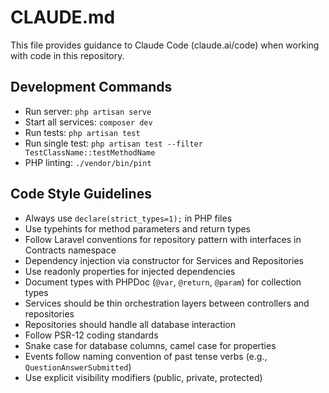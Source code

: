 # CLAUDE.md

This file provides guidance to Claude Code (claude.ai/code) when working with code in this repository.

## Development Commands
- Run server: `php artisan serve`
- Start all services: `composer dev`
- Run tests: `php artisan test`
- Run single test: `php artisan test --filter TestClassName::testMethodName`
- PHP linting: `./vendor/bin/pint`

## Code Style Guidelines
- Always use `declare(strict_types=1);` in PHP files
- Use typehints for method parameters and return types
- Follow Laravel conventions for repository pattern with interfaces in Contracts namespace
- Dependency injection via constructor for Services and Repositories
- Use readonly properties for injected dependencies
- Document types with PHPDoc (`@var`, `@return`, `@param`) for collection types
- Services should be thin orchestration layers between controllers and repositories
- Repositories should handle all database interaction
- Follow PSR-12 coding standards
- Snake case for database columns, camel case for properties
- Events follow naming convention of past tense verbs (e.g., `QuestionAnswerSubmitted`)
- Use explicit visibility modifiers (public, private, protected)